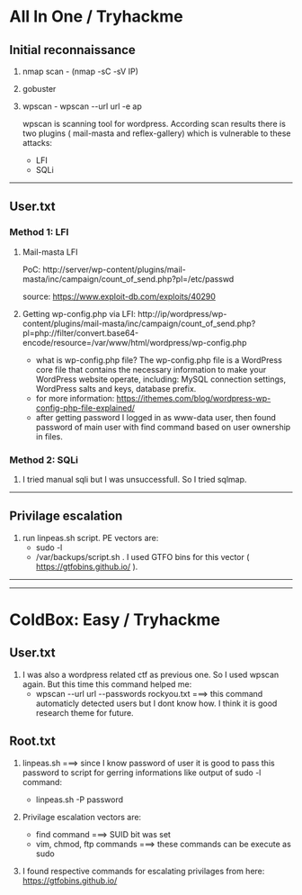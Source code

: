# All In One / Tryhackme

## Initial reconnaissance
1. nmap scan - (nmap -sC -sV IP)
2. gobuster
3. wpscan - wpscan --url url -e ap
   
   wpscan is scanning tool for wordpress. According scan results there is two plugins ( mail-masta and reflex-gallery) which is vulnerable to these attacks:
   
   - LFI
   - SQLi

--------------------------------------------

## User.txt

### Method 1: LFI

1. Mail-masta LFI

   PoC: http://server/wp-content/plugins/mail-masta/inc/campaign/count_of_send.php?pl=/etc/passwd
   
   source: https://www.exploit-db.com/exploits/40290
   
2. Getting wp-config.php via LFI: http://ip/wordpress/wp-content/plugins/mail-masta/inc/campaign/count_of_send.php?pl=php://filter/convert.base64-encode/resource=/var/www/html/wordpress/wp-config.php
   - what is wp-config.php file?  The wp-config.php file is a WordPress core file that contains the necessary information to make your WordPress website operate, including: MySQL connection settings, WordPress salts and keys, database prefix.
   - for more information: https://ithemes.com/blog/wordpress-wp-config-php-file-explained/
   - after getting password I logged in as www-data user, then found password of main user with find command based on user ownership in files.


### Method 2: SQLi

1. I tried manual sqli but I was unsuccessfull. So I tried sqlmap.

-------------------------------------------


## Privilage escalation

1. run linpeas.sh script. PE vectors are:
   - sudo -l
   - /var/backups/script.sh .  I used GTFO bins for this vector ( https://gtfobins.github.io/ ).
   
   
   
   
-----------------------------------------------------

----------------------------------------------------



# ColdBox: Easy / Tryhackme

## User.txt

1. I was also a wordpress related ctf as previous one. So I used wpscan again. But this time this command helped me:
   - wpscan --url url --passwords rockyou.txt   ===>   this command automaticly detected users but I dont know how. I think it is good research theme for future.


## Root.txt

1. linpeas.sh ===>   since I know password of user it is good to pass this password to script for gerring informations like output of sudo -l command:
   - linpeas.sh -P password

2. Privilage escalation vectors are:
   - find command ===> SUID bit was set
   - vim, chmod, ftp commands ===> these commands can be execute as sudo
   
3. I found respective commands for escalating privilages from here: https://gtfobins.github.io/
